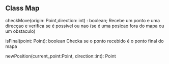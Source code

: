 
## Class Map

checkMove(origin: Point,direction: int) : boolean;
  Recebe um ponto e uma direcçao e verifica se é possivel ou nao (se é uma posicao fora do mapa ou um obstaculo)
  
isFinal(point: Point): boolean
  Checka se o ponto recebido é o ponto final do mapa
  
newPosition(current_point:Point, direction::int): Point
 

